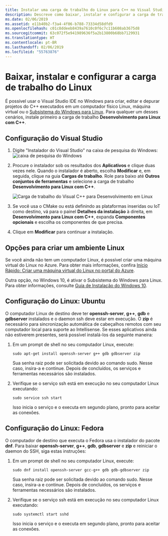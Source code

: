 ```yaml
---
title: Instalar uma carga de trabalho do Linux para C++ no Visual Studio
description: Descreve como baixar, instalar e configurar a carga de trabalho do Linux para C++ no Visual Studio.
ms.date: 02/06/2019
ms.assetid: e11b40b2-f3a4-4f06-b788-73334d58dfd9
ms.openlocfilehash: c01c8ddeeb8439a7610c0f6c7c11b608ab3675d8
ms.sourcegitcommit: 63c072f5e941989636f5a2b13800b68bb7129931
ms.translationtype: HT
ms.contentlocale: pt-BR
ms.lasthandoff: 02/06/2019
ms.locfileid: "55763876"
---
```

# <a name="download-install-and-setup-the-linux-workload"></a>Baixar, instalar e configurar a carga de trabalho do Linux

É possível usar o Visual Studio IDE no Windows para criar, editar e depurar projetos do C++ executados em um computador físico Linux, máquina virtual ou o [Subsistema do Windows para Linux](/windows/wsl/about). Para qualquer um desses cenários, instale primeiro a carga de trabalho **Desenvolvimento para Linux com C++**.

## <a name="visual-studio-setup"></a>Configuração do Visual Studio

1. Digite "Instalador do Visual Studio" na caixa de pesquisa do Windows: ![caixa de pesquisa do Windows](media/visual-studio-installer-search.png)
2. Procure o instalador sob os resultados dos **Aplicativos** e clique duas vezes nele. Quando o instalador é aberto, escolha **Modificar** e, em seguida, clique na guia **Cargas de trabalho**. Role para baixo até **Outros conjuntos de ferramentas** e selecione a carga de trabalho **Desenvolvimento para Linux com C++**.

   ![Carga de trabalho do Visual C++ para Desenvolvimento em Linux](media/linuxworkload.png)

1. Se você usa o CMake ou está definindo as plataformas inseridas ou IoT como destino, vá para o painel **Detalhes da instalação** à direita, em **Desenvolvimento para Linux com C++**, expanda **Componentes opcionais** e escolha os componentes de que precisa.

1. Clique em **Modificar** para continuar a instalação.

## <a name="options-for-creating-a-linux-environment"></a>Opções para criar um ambiente Linux

Se você ainda não tem um computador Linux, é possível criar uma máquina virtual do Linux no Azure. Para obter mais informações, confira [Início Rápido: Criar uma máquina virtual do Linux no portal do Azure](/azure/virtual-machines/linux/quick-create-portal).

Outra opção, no Windows 10, é ativar o Subsistema do Windows para Linux. Para obter informações, consulte [Guia de Instalação do Windows 10](/windows/wsl/install-win10).

## <a name="linux-setup-ubuntu"></a>Configuração do Linux: Ubuntu

O computador Linux de destino deve ter **openssh-server**, **g++**, **gdb** e **gdbserver** instalados e o daemon ssh deve estar em execução. O **zip** é necessário para sincronização automática de cabeçalhos remotos com seu computador local para suporte ao Intellisense. Se esses aplicativos ainda não estiverem presentes, será possível instalá-los da seguinte maneira:

1. Em um prompt de shell no seu computador Linux, execute:

   `sudo apt-get install openssh-server g++ gdb gdbserver zip`

   Sua senha raiz pode ser solicitada devido ao comando sudo.  Nesse caso, insira-a e continue. Depois de concluídos, os serviços e ferramentas necessários são instalados.

1. Verifique se o serviço ssh está em execução no seu computador Linux executando:

   `sudo service ssh start`

   Isso inicia o serviço e o executa em segundo plano, pronto para aceitar as conexões.

## <a name="linux-setup-fedora"></a>Configuração do Linux: Fedora

O computador de destino que executa o Fedora usa o instalador do pacote **dnf**. Para baixar **openssh-server**, **g++**, **gdb**, **gdbserver** e **zip** e reiniciar o daemon do SSH, siga estas instruções:

1. Em um prompt de shell no seu computador Linux, execute:

   `sudo dnf install openssh-server gcc-g++ gdb gdb-gdbserver zip`

   Sua senha raiz pode ser solicitada devido ao comando sudo.  Nesse caso, insira-a e continue. Depois de concluídos, os serviços e ferramentas necessários são instalados.

1. Verifique se o serviço ssh está em execução no seu computador Linux executando:

   `sudo systemctl start sshd`

   Isso inicia o serviço e o executa em segundo plano, pronto para aceitar as conexões.

